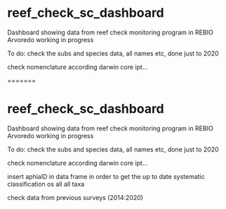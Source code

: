 
# reef_check_sc_dashboard
Dashboard showing data from reef check monitoring program in REBIO Arvoredo
working in progress

To do: 
check the subs and species data, all names etc, done just to 2020

check nomenclature according darwin core ipt...

=======
# reef_check_sc_dashboard
Dashboard showing data from reef check monitoring program in REBIO Arvoredo
working in progress

To do: 
check the subs and species data, all names etc, done just to 2020

check nomenclature according darwin core ipt...

insert aphiaID in data frame in order to get the up to date systematic classification os all all taxa

check data from previous surveys (2014:2020)